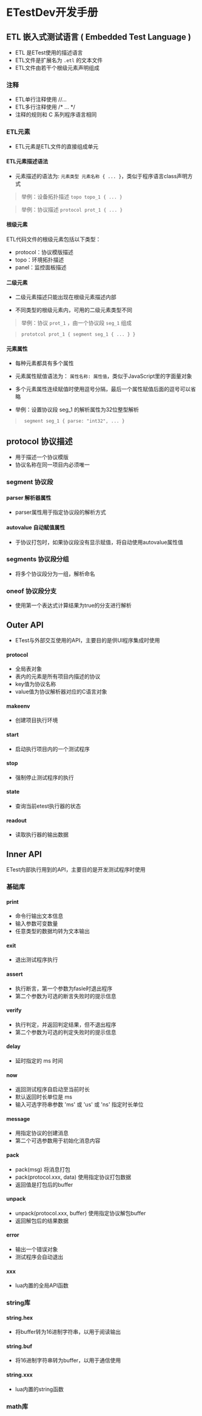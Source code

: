 
# ETestDev开发手册

## ETL 嵌入式测试语言 ( Embedded Test Language )

- ETL 是ETest使用的描述语言
- ETL文件是扩展名为 `.etl` 的文本文件
- ETL文件由若干个根级元素声明组成

### 注释

- ETL单行注释使用 //...
- ETL多行注释使用 /* ... */
- 注释的规则和 C 系列程序语言相同



### ETL元素

- ETL元素是ETL文件的直接组成单元

#### ETL元素描述语法

- 元素描述的语法为: `元素类型 元素名称 { ... }`，类似于程序语言class声明方式

> 举例：设备拓扑描述  `topo topo_1 { ... }`

> 举例：协议描述  `protocol prot_1 { ... }`

#### 根级元素

ETL代码文件的根级元素包括以下类型：

- protocol：协议模版描述
- topo：环境拓扑描述
- panel：监控面板描述

#### 二级元素

- 二级元素描述只能出现在根级元素描述内部

- 不同类型的根级元素内，可用的二级元素类型不同

> 举例：协议 `prot_1` ，由一个协议段 `seg_1` 组成

> ` prototcol prot_1 { segment seg_1 { ... } } `

#### 元素属性

- 每种元素都具有多个属性

- 元素属性赋值语法为： ` 属性名称: 属性值 `，类似于JavaScript里的字面量对象

- 多个元素属性连续赋值时使用逗号分隔，最后一个属性赋值后面的逗号可以省略

- 举例：设置协议段 seg_1 的解析属性为32位整型解析

> ` segment seg_1 { parse: "int32", ... }`

## protocol 协议描述

- 用于描述一个协议模版
- 协议名称在同一项目内必须唯一


### segment 协议段

#### parser 解析器属性

- parser属性用于指定协议段的解析方式

#### autovalue 自动赋值属性

- 于协议打包时，如果协议段没有显示赋值，将自动使用autovalue属性值


### segments 协议段分组

- 将多个协议段分为一组，解析命名

### oneof 协议段分支

- 使用第一个表达式计算结果为true的分支进行解析

## Outer API

- ETest与外部交互使用的API，主要目的是供UI程序集成时使用

#### protocol

- 全局表对象
- 表内的元素是所有项目内描述的协议
- key值为协议名称
- value值为协议解析器对应的C语言对象

#### makeenv

-  创建项目执行环境

#### start 

- 启动执行项目内的一个测试程序

#### stop

- 强制停止测试程序的执行

#### state

- 查询当前etest执行器的状态

#### readout

- 读取执行器的输出数据

## Inner API

ETest内部执行用到的API，主要目的是开发测试程序时使用

### 基础库

#### print

- 命令行输出文本信息
- 输入参数可变数量
- 任意类型的数据均转为文本输出

#### exit

- 退出测试程序执行

#### assert

- 执行断言，第一个参数为fasle时退出程序
- 第二个参数为可选的断言失败时的提示信息

#### verify

- 执行判定，并返回判定结果，但不退出程序
- 第二个参数为可选的判定失败时的提示信息

#### delay

- 延时指定的 ms 时间

#### now

- 返回测试程序自启动至当前时长
- 默认返回时长单位是 ms
- 输入可选字符串参数 'ms' 或 'us' 或 'ns' 指定时长单位

#### message

- 用指定协议的创建消息
- 第二个可选参数用于初始化消息内容

#### pack

- pack(msg) 将消息打包
- pack(protocol.xxx, data) 使用指定协议打包数据
- 返回值是打包后的buffer

#### unpack

- unpack(protocol.xxx, buffer) 使用指定协议解包buffer
- 返回解包后的结果数据

#### error

- 输出一个错误对象
- 测试程序会自动退出

#### xxx

- lua内置的全局API函数

### string库

#### string.hex

- 将buffer转为16进制字符串，以用于阅读输出

#### string.buf

- 将16进制字符串转为buffer，以用于通信使用

#### string.xxx

- lua内置的string函数


### math库

